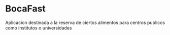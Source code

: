 # BocaFast
Aplicacion destinada a la reserva de ciertos alimentos para centros publicos como institutos o universidades
